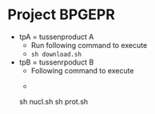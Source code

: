 # Project BPGEPR

- tpA = tussenproduct A
	- Run following command to execute
	- ```sh download.sh```
- tpB = tussenrpoduct B
	- Following command to execute
	- ```
	sh nucl.sh
	sh prot.sh
	````
